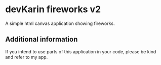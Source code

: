 # devKarin fireworks v2

A simple html canvas application showing fireworks.

## Additional information

If you intend to use parts of this application in your code, please be kind and refer to my app.
